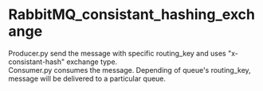 # RabbitMQ_consistant_hashing_exchange
Producer.py send the message with specific routing_key and uses "x-consistant-hash" exchange type. <br>
Consumer.py consumes the message. Depending of queue's routing_key, message will be delivered to a particular queue.

